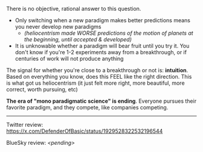There is no objective, rational answer to this question. 

- Only switching when a new paradigm makes better predictions means you never develop new paradigms 
	- _(heliocentrism made WORSE predictions of the motion of planets at the beginning, until accepted & developed)_
- It is unknowable whether a paradigm will bear fruit until you try it. You don't know if you're 1-2 experiments away from a breakthrough, or if centuries of work will not produce anything 

The signal for whether you're close to a breakthrough or not is: **intuition**. Based on everything you know, does this FEEL like the right direction. This is what got us heliocentrism (it just felt more right, more beautiful, more correct, worth pursuing, etc)

**The era of "mono paradigmatic science" is ending**. Everyone pursues their favorite paradigm, and they compete, like companies competing. 

---- 

Twitter review: https://x.com/DefenderOfBasic/status/1929528322532196544

BlueSky review: _\<pending>_

